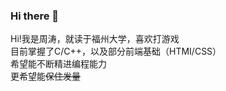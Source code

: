 ### Hi there 👋

<!--
**xiangfei1ae/xiangfei1ae** is a ✨ _special_ ✨ repository because its `README.md` (this file) appears on your GitHub profile.

Here are some ideas to get you started:

- 🔭 I’m currently working on ...
- 🌱 I’m currently learning ...
- 👯 I’m looking to collaborate on ...
- 🤔 I’m looking for help with ...
- 💬 Ask me about ...
- 📫 How to reach me: ...
- 😄 Pronouns: ...
- ⚡ Fun fact: ...
-->
Hi!我是周涛，就读于福州大学，喜欢打游戏  
目前掌握了C/C++，以及部分前端基础（HTMI/CSS）  
希望能不断精进编程能力  
更希望能~~保住发量~~  

